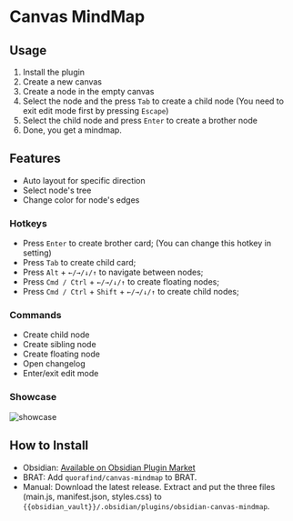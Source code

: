 # Canvas MindMap

## Usage

1. Install the plugin
2. Create a new canvas
3. Create a node in the empty canvas
4. Select the node and the press `Tab` to create a child node (You need to exit edit mode first by pressing `Escape`)
5. Select the child node and press `Enter` to create a brother node
6. Done, you get a mindmap.

## Features

- Auto layout for specific direction
- Select node's tree
- Change color for node's edges

### Hotkeys

- Press `Enter` to create brother card; (You can change this hotkey in setting)
- Press `Tab` to create child card;
- Press `Alt` + `←/→/↓/↑` to navigate between nodes;
- Press `Cmd / Ctrl` + `←/→/↓/↑` to create floating nodes;
- Press `Cmd / Ctrl` + `Shift` + `←/→/↓/↑` to create child nodes;

### Commands

- Create child node
- Create sibling node
- Create floating node
- Open changelog
- Enter/exit edit mode

### Showcase

![showcase](https://raw.githubusercontent.com/Quorafind/obsidian-canvas-mindmap/master/showcase.gif)

## How to Install

- Obsidian: [Available on Obsidian Plugin Market](https://obsidian.md/plugins?id=canvas-mindmap)
- BRAT: Add `quorafind/canvas-mindmap` to BRAT.
- Manual: Download the latest release. Extract and put the three files (main.js, manifest.json, styles.css) to `{{obsidian_vault}}/.obsidian/plugins/obsidian-canvas-mindmap`.